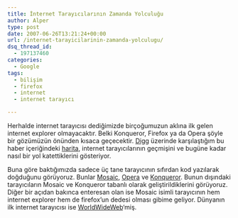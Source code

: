 ```yaml
---
title: İnternet Tarayıcılarının Zamanda Yolculuğu
author: Alper
type: post
date: 2007-06-26T13:21:24+00:00
url: /internet-tarayicilarinin-zamanda-yolculugu/
dsq_thread_id:
  - 197137460
categories:
  - Google
tags:
  - bilişim
  - firefox
  - internet
  - internet tarayıcı

---
```

Herhalde internet tarayıcısı dediğimizde birçoğumuzun aklına ilk gelen internet explorer olmayacaktır. Belki Konqueror, Firefox ya da Opera şöyle bir gözümüzün önünden kısaca geçecektir. [Digg][1] üzerinde karşılaştığım bu haber içeriğindeki [harita][2], internet tarayıcılarının geçmişini ve bugüne kadar nasıl bir yol katettiklerini gösteriyor.

Buna göre baktığımızda sadece üç tane tarayıcının sıfırdan kod yazılarak doğduğunu görüyoruz. Bunlar [Mosaic][3], [Opera][4] ve [Konqueror][5]. Bunun dışındaki tarayıcıların Mosaic ve Konqueror tabanlı olarak geliştirildiklerini görüyoruz. Diğer bir açıdan bakınca enteresan olan ise Mosaic isimli tarayıcının hem internet explorer hem de firefox&#8217;un dedesi olması gibime geliyor. Dünyanın ilk internet tarayıcısı ise [WorldWideWeb][6]&#8216;miş.

 [1]: http://digg.com/
 [2]: http://upload.wikimedia.org/wikipedia/commons/7/74/Timeline_of_web_browsers.svg
 [3]: http://en.wikipedia.org/wiki/Mosaic_%28web_browser%29
 [4]: http://en.wikipedia.org/wiki/Opera_%28Internet_suite%29
 [5]: http://en.wikipedia.org/wiki/Konqueror
 [6]: http://en.wikipedia.org/wiki/WorldWideWeb